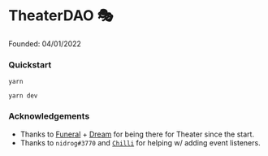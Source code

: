 # TheaterDAO 🎭 
Founded: 04/01/2022

### Quickstart
`yarn`

`yarn dev`


### Acknowledgements
- Thanks to [Funeral](https://twitter.com/yolofinancial) + [Dream]() for being there for Theater since the start.
- Thanks to `nidrog#3770` and [`Chilli`](https://twitter.com/chillichelli) for helping w/ adding event listeners.